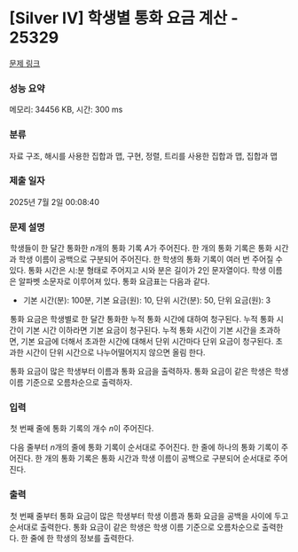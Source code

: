 # [Silver IV] 학생별 통화 요금 계산 - 25329 

[문제 링크](https://www.acmicpc.net/problem/25329) 

### 성능 요약

메모리: 34456 KB, 시간: 300 ms

### 분류

자료 구조, 해시를 사용한 집합과 맵, 구현, 정렬, 트리를 사용한 집합과 맵, 집합과 맵

### 제출 일자

2025년 7월 2일 00:08:40

### 문제 설명

<p class="0" style="text-indent:1.2pt">학생들이 한 달간 통화한 <em>n</em>개의 통화 기록 <em>A</em>가 주어진다. 한 개의 통화 기록은 통화 시간과 학생 이름이 공백으로 구분되어 주어진다. 한 학생의 통화 기록이 여러 번 주어질 수 있다. 통화 시간은 시:분 형태로 주어지고 시와 분은 길이가 2인 문자열이다. 학생 이름은 알파벳 소문자로 이루어져 있다. 통화 요금표는 다음과 같다.</p>

<ul>
	<li class="0" style="text-indent: 1.2pt;">기본 시간(분): 100분, 기본 요금(원): 10, 단위 시간(분): 50, 단위 요금(원): 3</li>
</ul>

<p class="0" style="text-indent: 1.2pt;">통화 요금은 학생별로 한 달간 통화한 누적 통화 시간에 대하여 청구된다. 누적 통화 시간이 기본 시간 이하라면 기본 요금이 청구된다. 누적 통화 시간이 기본 시간을 초과하면, 기본 요금에 더해서 초과한 시간에 대해서 단위 시간마다 단위 요금이 청구된다. 초과한 시간이 단위 시간으로 나누어떨어지지 않으면 올림 한다.</p>

<p class="0" style="text-indent: 1.2pt;">통화 요금이 많은 학생부터 이름과 통화 요금을 출력하자. 통화 요금이 같은 학생은 학생 이름 기준으로 오름차순으로 출력하자.</p>

### 입력 

 <p class="0" style="text-indent:1.2pt">첫 번째 줄에 통화 기록의 개수 <em>n</em>이 주어진다.</p>

<p class="0" style="text-indent:1.2pt">다음 줄부터 <em>n</em>개의 줄에 통화 기록이 순서대로 주어진다. 한 줄에 하나의 통화 기록이 주어진다. 한 개의 통화 기록은 통화 시간과 학생 이름이 공백으로 구분되어 순서대로 주어진다.</p>

### 출력 

 <p class="0" style="text-indent:1.2pt">첫 번째 줄부터 통화 요금이 많은 학생부터 학생 이름과 통화 요금을 공백을 사이에 두고 순서대로 출력한다. 통화 요금이 같은 학생은 학생 이름 기준으로 오름차순으로 출력한다. 한 줄에 한 학생의 정보를 출력한다.</p>

